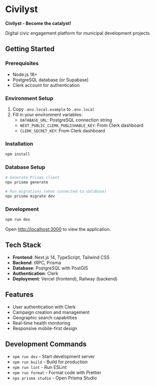 # Civilyst

**Civilyst - Become the catalyst!**

Digital civic engagement platform for municipal development projects.

## Getting Started

### Prerequisites

- Node.js 18+
- PostgreSQL database (or Supabase)
- Clerk account for authentication

### Environment Setup

1. Copy `.env.local.example` to `.env.local`
2. Fill in your environment variables:
   - `DATABASE_URL`: PostgreSQL connection string
   - `NEXT_PUBLIC_CLERK_PUBLISHABLE_KEY`: From Clerk dashboard
   - `CLERK_SECRET_KEY`: From Clerk dashboard

### Installation

```bash
npm install
```

### Database Setup

```bash
# Generate Prisma client
npx prisma generate

# Run migrations (when connected to database)
npx prisma migrate dev
```

### Development

```bash
npm run dev
```

Open [http://localhost:3000](http://localhost:3000) to view the application.

## Tech Stack

- **Frontend**: Next.js 14, TypeScript, Tailwind CSS
- **Backend**: tRPC, Prisma
- **Database**: PostgreSQL with PostGIS
- **Authentication**: Clerk
- **Deployment**: Vercel (frontend), Railway (backend)

## Features

- User authentication with Clerk
- Campaign creation and management
- Geographic search capabilities
- Real-time health monitoring
- Responsive mobile-first design

## Development Commands

- `npm run dev` - Start development server
- `npm run build` - Build for production
- `npm run lint` - Run ESLint
- `npm run format` - Format code with Prettier
- `npx prisma studio` - Open Prisma Studio
